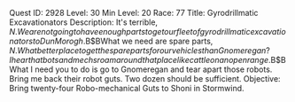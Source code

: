 Quest ID: 2928
Level: 30
Min Level: 20
Race: 77
Title: Gyrodrillmatic Excavationators
Description: It's terrible, $N. We are not going to have enough parts to get our fleet of gyrodrillmatic excavationators to Dun Morogh.$B$BWhat we need are spare parts, $N. What better place to get the spare parts for our vehicles than Gnomeregan? I hear that bots and mechs roam around that place like cattle on an open range.$B$BWhat I need you to do is go to Gnomeregan and tear apart those robots. Bring me back their robot guts. Two dozen should be sufficient.
Objective: Bring twenty-four Robo-mechanical Guts to Shoni in Stormwind.
